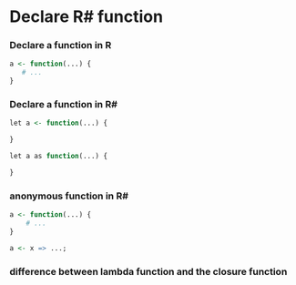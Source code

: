 # Declare R# function

### Declare a function in R

```R
a <- function(...) {
   # ...
}
```

### Declare a function in R#

```R
let a <- function(...) {

}

let a as function(...) {

}
```

### anonymous function in R#

```R
a <- function(...) {
    # ...
}

a <- x => ...;
```

### difference between lambda function and the closure function